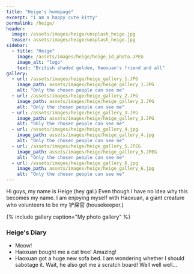 ```yaml
---
title: "Heige's homepage"
excerpt: "I am a happy cute kitty"
permalink: /heige/
header:
  image: /assets/images/heige/unsplash_heige.jpg
  teaser: assets/images/heige/unsplash_heige.jpg
sidebar:
  - title: "Heige"
    image: /assets/images/heige/heige_id_photo.JPEG
    image_alt: "logo"
    text: "British shaded golden, Haoxuan's friend and all"
gallery:
  - url: /assets/images/heige/heige_gallery_1.JPG
    image_path: assets/images/heige/heige_gallery_1.JPG
    alt: "Only the chosen people can see me"
  - url: /assets/images/heige/heige_gallery_2.JPG
    image_path: assets/images/heige/heige_gallery_2.JPG
    alt: "Only the chosen people can see me"
  - url: /assets/images/heige/heige_gallery_3.JPG
    image_path: assets/images/heige/heige_gallery_3.JPG
    alt: "Only the chosen people can see me"
  - url: /assets/images/heige/heige_gallery_4.jpg
    image_path: assets/images/heige/heige_gallery_4.jpg
    alt: "Only the chosen people can see me"
  - url: /assets/images/heige/heige_gallery_5.JPEG
    image_path: assets/images/heige/heige_gallery_5.JPEG
    alt: "Only the chosen people can see me"
  - url: /assets/images/heige/heige_gallery_6.jpg
    image_path: assets/images/heige/heige_gallery_6.jpg
    alt: "Only the chosen people can see me"
---
```


Hi guys, my name is Heige (hey gal.) Even though I have no idea why this becomes my name. I am enjoying myself with Haoxuan, a giant creature who volunteers to be my 铲屎官 (housekeeper.)

{% include gallery caption="My photo gallery" %}

### Heige's Diary
* Meow!
* Haoxuan bought me a cat tree! Amazing!
* Haoxuan got a huge new sofa bed. I am wondering whether I should sabotage it. Wait, he also got me a scratch board! Well well well...